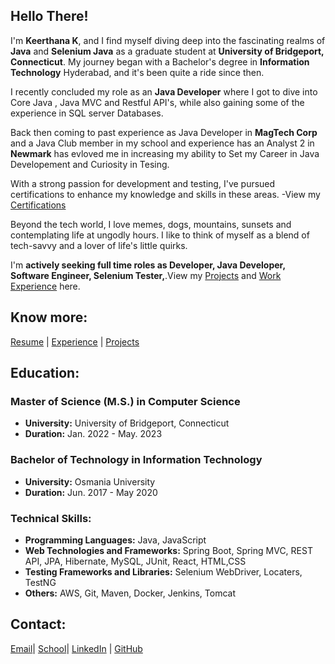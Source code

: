 ## Hello There!

I'm **Keerthana K**, and I find myself diving deep into the fascinating realms of **Java** and  **Selenium Java** as a graduate student at **University of Bridgeport, Connecticut**. My journey began with a Bachelor's degree in **Information Technology** Hyderabad, and it's been quite a ride since then. 

I recently concluded my role as an **Java Developer** where I got to dive into Core Java , Java MVC and Restful API's, while also gaining some of the experience in SQL server Databases.

Back then coming to past experience as Java Developer in **MagTech Corp** and  a Java Club member in my school and experience has an Analyst 2 in **Newmark**  has evloved me in increasing my ability to Set my Career in Java Developement and Curiosity in Tesing.

With a strong passion for development and testing, I've pursued certifications to enhance my knowledge and skills in these areas. 
-View my [Certifications](Certification)

Beyond the tech world, I love memes, dogs, mountains, sunsets and contemplating life at ungodly hours. I like to think of myself as a blend of tech-savvy and a lover of life's little quirks. 

I'm **actively seeking full time roles as Developer, Java Developer, Software Engineer, Selenium Tester,**.View my [Projects](Projects.md#projects) and [Work Experience](Experience.md#experience) here. 

## Know more:
[Resume](https://) | [Experience](Experience.md#experience) | [Projects](Projects.md#projects)

## Education:
### Master of Science (M.S.) in Computer Science
- **University:** University of Bridgeport, Connecticut
- **Duration:** Jan. 2022 - May. 2023
  
### Bachelor of Technology in Information Technology
- **University:** Osmania University
- **Duration:** Jun. 2017 - May 2020



### Technical Skills:

- **Programming Languages:** Java, JavaScript
- **Web Technologies and Frameworks:** Spring Boot, Spring MVC, REST API, JPA, Hibernate, MySQL, JUnit, React, HTML,CSS
- **Testing Frameworks and Libraries:** Selenium WebDriver, Locaters, TestNG
- **Others:** AWS, Git, Maven, Docker, Jenkins, Tomcat



## Contact:
[Email](mailto:keerthanak1125@gmail.com)| [School](mailto:kkudu@my.bridgeport.edu)| [LinkedIn](https://www.linkedin.com/in/keerthana-reddy-FT25) | [GitHub](https://github.com/KeerthanaReddy1125)
